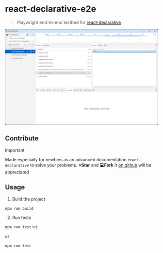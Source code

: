 # react-declarative-e2e

> Playwright end-to-end testbed for [react-declarative](https://github.com/react-declarative/react-declarative)

![screenshot](./docs/screenshot.png)

## Contribute

> [!IMPORTANT]
> Made especially for newbies as an advanced documentation `react-declarative` to solve your problems. **⭐Star** and **💻Fork** It [on github](https://github.com/react-declarative/react-declarative) will be appreciated

## Usage

1. Build the project

```bash
npm run build
```

2. Run tests

```bash
npm run test:ui
```

or

```bash
npm run test
```
